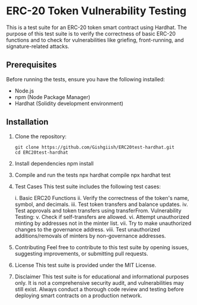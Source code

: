 # ERC-20 Token Vulnerability Testing

This is a test suite for an ERC-20 token smart contract using Hardhat. The purpose of this test suite is to verify the correctness of basic ERC-20 functions and to check for vulnerabilities like griefing, front-running, and signature-related attacks.

## Prerequisites

Before running the tests, ensure you have the following installed:

- Node.js
- npm (Node Package Manager)
- Hardhat (Solidity development environment)

## Installation

1. Clone the repository:

   ```shell
   git clone https://github.com/Gishgiish/ERC20test-hardhat.git
   cd ERC20test-hardhat

   ```

2. Install dependencies
   npm install

3. Compile and run the tests
   npx hardhat compile
   npx hardhat test

4. Test Cases
   This test suite includes the following test cases:

   i. Basic ERC20 Functions
   ii. Verify the correctness of the token's name, symbol, and decimals.
   iii. Test token transfers and balance updates.
   iv. Test approvals and token transfers using transferFrom.
   Vulnerability Testing:
   v. Check if self-transfers are allowed.
   vi. Attempt unauthorized minting by addresses not in the minter list.
   vii. Try to make unauthorized changes to the governance address.
   viii. Test unauthorized additions/removals of minters by non-governance addresses.

5. Contributing
   Feel free to contribute to this test suite by opening issues, suggesting improvements, or submitting pull requests.

6. License
   This test suite is provided under the MIT License.

7. Disclaimer
   This test suite is for educational and informational purposes only. It is not a comprehensive security audit, and vulnerabilities may still exist. Always conduct a thorough code review and testing before deploying smart contracts on a production network.

